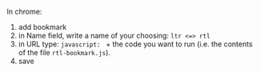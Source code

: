 In chrome:

1. add bookmark
2. in Name field, write a name of your choosing: `ltr <=> rtl`
3. in URL type: `javascript: ` + the code you want to run (i.e. the contents of the file `rtl-bookmark.js`).
4. save